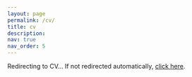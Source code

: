 ```yaml
---
layout: page
permalink: /cv/
title: cv
description:
nav: true
nav_order: 5
---
```


<script type="text/javascript">
  window.location.href = "/assets/pdf/Jing_Jing_Li_CV.pdf";
</script>

<p>Redirecting to CV... If not redirected automatically, <a href="/assets/pdf/Jing_Jing_Li_CV.pdf">click here</a>.</p>
